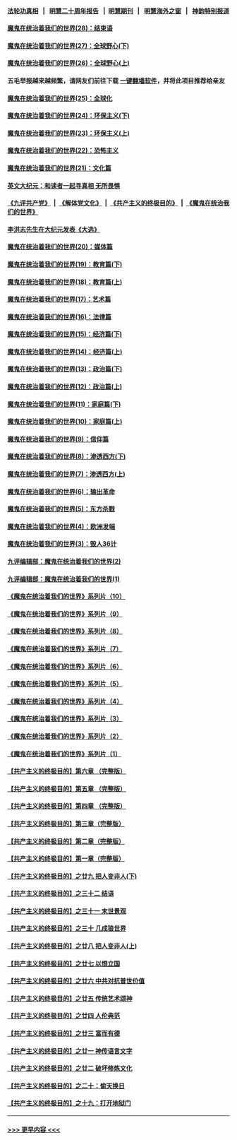 #### [法轮功真相](https://github.com/gfw-breaker/truth/blob/master/README.md?t=0) &nbsp;&nbsp;|&nbsp;&nbsp; [明慧二十周年报告](https://github.com/gfw-breaker/mh-reports/blob/master/README.md?t=0) &nbsp;&nbsp;|&nbsp;&nbsp;[明慧期刊](https://github.com/gfw-breaker/mh-qikan) &nbsp;&nbsp;|&nbsp;&nbsp; [明慧海外之窗](https://github.com/gfw-breaker/mh-news/blob/master/README.md?t=0) &nbsp;&nbsp;|&nbsp;&nbsp; [神韵特别报道](https://github.com/gfw-breaker/mh-news/blob/master/shenyun.md?t=0)
#### [魔鬼在统治着我们的世界(28)：结束语](../pages/nsc422/n10936246.md?t=07010152) 
#### [魔鬼在统治着我们的世界(27)：全球野心(下)](../pages/nsc422/n10928319.md?t=07010152) 
#### [魔鬼在统治着我们的世界(26)：全球野心(上)](../pages/nsc422/n10900318.md?t=07010152) 
#### 五毛举报越来越频繁，请网友们前往下载 [一键翻墙软件](https://github.com/gfw-breaker/ssr-accounts)，并将此项目推荐给亲友
#### [魔鬼在统治着我们的世界(25)：全球化](../pages/nsc422/n10788205.md?t=07010152) 
#### [魔鬼在统治着我们的世界(24)：环保主义(下)](../pages/nsc422/n10695307.md?t=07010152) 
#### [魔鬼在统治着我们的世界(23)：环保主义(上)](../pages/nsc422/n10688613.md?t=07010152) 
#### [魔鬼在统治着我们的世界(22)：恐怖主义](../pages/nsc422/n10614727.md?t=07010152) 
#### [魔鬼在统治着我们的世界(21)：文化篇](../pages/nsc422/n10597706.md?t=07010152) 
#### [英文大纪元：和读者一起寻真相 无所畏惧](../pages/nsc422/n12542027.md?t=07010152) 
#### [《九评共产党》](https://github.com/begood0513/9ping.md/blob/master/README.md) &nbsp;|&nbsp; [《解体党文化》](../../../../jtdwh.md/blob/master/README.md)  &nbsp;|&nbsp; [《共产主义的终极目的》](../../../../gczydzjmd.md/blob/master/README.md) &nbsp;|&nbsp; [《魔鬼在统治我们的世界》](../../../../mgztzwmdsj.md/blob/master/README.md) 
#### [李洪志先生在大纪元发表《大选》](../pages/nsc422/n12534746.md?t=07010152) 
#### [魔鬼在统治着我们的世界(20)：媒体篇](../pages/nsc422/n10586579.md?t=07010152) 
#### [魔鬼在统治着我们的世界(19)：教育篇(下)](../pages/nsc422/n10564808.md?t=07010152) 
#### [魔鬼在统治着我们的世界(18)：教育篇(上)](../pages/nsc422/n10526970.md?t=07010152) 
#### [魔鬼在统治着我们的世界(17)：艺术篇](../pages/nsc422/n10499093.md?t=07010152) 
#### [魔鬼在统治着我们的世界(16)：法律篇](../pages/nsc422/n10485969.md?t=07010152) 
#### [魔鬼在统治着我们的世界(15)：经济篇(下)](../pages/nsc422/n10469975.md?t=07010152) 
#### [魔鬼在统治着我们的世界(14)：经济篇(上)](../pages/nsc422/n10457370.md?t=07010152) 
#### [魔鬼在统治着我们的世界(13)：政治篇(下)](../pages/nsc422/n10448270.md?t=07010152) 
#### [魔鬼在统治着我们的世界(12)：政治篇(上)](../pages/nsc422/n10444576.md?t=07010152) 
#### [魔鬼在统治着我们的世界(11)：家庭篇(下)](../pages/nsc422/n10440961.md?t=07010152) 
#### [魔鬼在统治着我们的世界(10)：家庭篇(上)](../pages/nsc422/n10435448.md?t=07010152) 
#### [魔鬼在统治着我们的世界(9)：信仰篇](../pages/nsc422/n10432159.md?t=07010152) 
#### [魔鬼在统治着我们的世界(8)：渗透西方(下)](../pages/nsc422/n10429603.md?t=07010152) 
#### [魔鬼在统治着我们的世界(7)：渗透西方(上)](../pages/nsc422/n10426013.md?t=07010152) 
#### [魔鬼在统治着我们的世界(6)：输出革命](../pages/nsc422/n10421536.md?t=07010152) 
#### [魔鬼在统治着我们的世界(5)：东方杀戮](../pages/nsc422/n10417707.md?t=07010152) 
#### [魔鬼在统治着我们的世界(4)：欧洲发端](../pages/nsc422/n10414890.md?t=07010152) 
#### [魔鬼在统治着我们的世界(3)：毁人36计](../pages/nsc422/n10411583.md?t=07010152) 
#### [九评编辑部：魔鬼在统治着我们的世界(2)](../pages/nsc422/n10410036.md?t=07010152) 
#### [九评编辑部：魔鬼在统治着我们的世界(1)](../pages/nsc422/n10406825.md?t=07010152) 
#### [《魔鬼在统治着我们的世界》系列片（10）](../pages/nsc422/n12292670.md?t=07010152) 
#### [《魔鬼在统治着我们的世界》系列片（9）](../pages/nsc422/n12290859.md?t=07010152) 
#### [《魔鬼在统治着我们的世界》系列片（8）](../pages/nsc422/n12287445.md?t=07010152) 
#### [《魔鬼在统治着我们的世界》系列片（7）](../pages/nsc422/n12283425.md?t=07010152) 
#### [《魔鬼在统治着我们的世界》系列片（6）](../pages/nsc422/n12282314.md?t=07010152) 
#### [《魔鬼在统治着我们的世界》系列片（5）](../pages/nsc422/n12281419.md?t=07010152) 
#### [《魔鬼在统治着我们的世界》系列片（4）](../pages/nsc422/n12274024.md?t=07010152) 
#### [《魔鬼在统治着我们的世界》系列片（3）](../pages/nsc422/n12271322.md?t=07010152) 
#### [《魔鬼在统治着我们的世界》系列片（2）](../pages/nsc422/n12269049.md?t=07010152) 
#### [《魔鬼在统治着我们的世界》系列片（1）](../pages/nsc422/n12267575.md?t=07010152) 
#### [【共产主义的终极目的】第六章 （完整版）](../pages/nsc422/n11428913.md?t=07010152) 
#### [【共产主义的终极目的】第五章 （完整版）](../pages/nsc422/n11428912.md?t=07010152) 
#### [【共产主义的终极目的】第四章 （完整版）](../pages/nsc422/n11428907.md?t=07010152) 
#### [【共产主义的终极目的】第三章（完整版）](../pages/nsc422/n11428848.md?t=07010152) 
#### [【共产主义的终极目的】第二章（完整版）](../pages/nsc422/n11428831.md?t=07010152) 
#### [【共产主义的终极目的】第一章（完整版）](../pages/nsc422/n11417651.md?t=07010152) 
#### [【共产主义的终极目的】之廿九 把人变非人(下)](../pages/nsc422/n11344140.md?t=07010152) 
#### [【共产主义的终极目的】之三十二 结语](../pages/nsc422/n11360535.md?t=07010152) 
#### [【共产主义的终极目的】之三十一 末世景观](../pages/nsc422/n11351129.md?t=07010152) 
#### [【共产主义的终极目的】之三十 几成狼世界](../pages/nsc422/n11348280.md?t=07010152) 
#### [【共产主义的终极目的】之廿八 把人变非人(上)](../pages/nsc422/n11340492.md?t=07010152) 
#### [【共产主义的终极目的】之廿七 以恨立国](../pages/nsc422/n11336944.md?t=07010152) 
#### [【共产主义的终极目的】之廿六 中共对抗普世价值](../pages/nsc422/n11324785.md?t=07010152) 
#### [【共产主义的终极目的】之廿五 传统艺术颂神](../pages/nsc422/n11296396.md?t=07010152) 
#### [【共产主义的终极目的】之廿四 人伦典范](../pages/nsc422/n11296397.md?t=07010152) 
#### [【共产主义的终极目的】之廿三 富而有德](../pages/nsc422/n11283598.md?t=07010152) 
#### [【共产主义的终极目的】之廿一 神传语言文字](../pages/nsc422/n11263265.md?t=07010152) 
#### [【共产主义的终极目的】之廿二 破坏修炼文化](../pages/nsc422/n11245728.md?t=07010152) 
#### [【共产主义的终极目的】之二十：偷天换日](../pages/nsc422/n11238846.md?t=07010152) 
#### [【共产主义的终极目的】之十九：打开地狱门](../pages/nsc422/n11206376.md?t=07010152) 

----
#### [ >>> 更早内容 <<< ](../indexes/nsc422-earlier.md)
